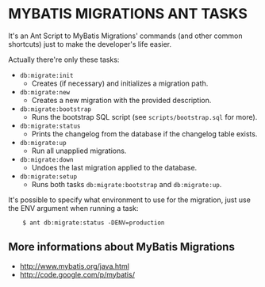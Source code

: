 MYBATIS MIGRATIONS ANT TASKS
===============================================================

It's an Ant Script to MyBatis Migrations' commands (and other common shortcuts) just to make the developer's life easier.

Actually there're only these tasks:

- `db:migrate:init`
	* Creates (if necessary) and initializes a migration path.
- `db:migrate:new`
	* Creates a new migration with the provided description.
- `db:migrate:bootstrap`
	* Runs the bootstrap SQL script (see `scripts/bootstrap.sql` for more).
- `db:migrate:status`
	* Prints the changelog from the database if the changelog table exists.
- `db:migrate:up`
	* Run all unapplied migrations.
- `db:migrate:down`
	* Undoes the last migration applied to the database.
- `db:migrate:setup`
	* Runs both tasks `db:migrate:bootstrap` and `db:migrate:up`.

It's possible to specify what environment to use for the migration, just use the ENV argument when running a task:

		$ ant db:migrate:status -DENV=production 
		
More informations about MyBatis Migrations
--------------------------------------------

- http://www.mybatis.org/java.html
- http://code.google.com/p/mybatis/